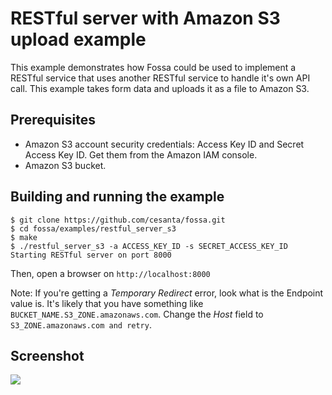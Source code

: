 RESTful server with Amazon S3 upload example
============================================

This example demonstrates how Fossa could be used to implement a RESTful
service that uses another RESTful service to handle it's own API call.
This example takes form data and uploads it as a file to Amazon S3.

## Prerequisites

- Amazon S3 account security credentials: Access Key ID and Secret Access
  Key ID. Get them from the Amazon IAM console.
- Amazon S3 bucket.

## Building and running the example

    $ git clone https://github.com/cesanta/fossa.git
    $ cd fossa/examples/restful_server_s3
    $ make
    $ ./restful_server_s3 -a ACCESS_KEY_ID -s SECRET_ACCESS_KEY_ID
    Starting RESTful server on port 8000

Then, open a browser on `http://localhost:8000`

Note: If you're getting a *Temporary Redirect* error, look what is the
Endpoint value is. It's likely that you have something like
`BUCKET_NAME.S3_ZONE.amazonaws.com`.
Change the *Host* field to `S3_ZONE.amazonaws.com and retry`.

## Screenshot

![](https://docs.cesanta.com/images/fossa_s3_example.png)
